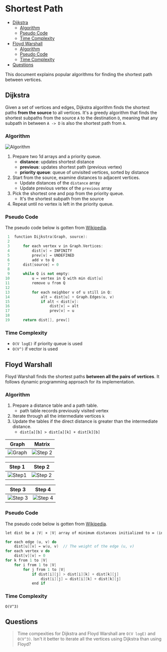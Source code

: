 # Shortest Path
- [Dijkstra](#dijkstra)
    - [Algorithm](#algorithm)
    - [Pseudo Code](#pseudo-code)
    - [Time Complexity](#time-complexity)
- [Floyd Warshall](#floyd-warshall)
    - [Algorithm](#algorithm-1)
    - [Pseudo Code](#pseudo-code-1)
    - [Time Complexity](#time-complexity-1)
- [Questions](#questions)


This document explains popular algorithms for finding the shortest path between vertices. 

## Dijkstra
 Given a set of vertices and edges, Dijkstra algorithm finds the shortest paths **from the source** to all vertices. It's a greedy algorithm that finds the shortest subpaths from the source `A` to the destination `D`, meaning that any subpath in between `A -> D` is also the shortest path from `A`.  

### Algorithm
![Algorithm](https://i.imgur.com/73tLrVZ.gif)  
1. Prepare two 1d arrays and a priority queue.
   - **distance**: updates shortest distance
   - **previous**: updates shortest path (previous vertex)
   - **priority queue**: queue of unvisited vertices, sorted by distance
2. Start from the source, examine distances to adjacent vertices.
   - Update distances of the `distance` array
   - Update previous vertex of the `previous` array
3. Pick the shortest one and pop from the priority queue.
   - It's the shortest subpath from the source
4. Repeat until no vertex is left in the priority queue.

### Pseudo Code
The pseudo code below is gotten from [Wikipedia](https://en.wikipedia.org/wiki/Dijkstra%27s_algorithm).  
```cpp
 1  function Dijkstra(Graph, source):
 2      
 3      for each vertex v in Graph.Vertices:
 4          dist[v] ← INFINITY
 5          prev[v] ← UNDEFINED
 6          add v to Q
 7      dist[source] ← 0
 8      
 9      while Q is not empty:
10          u ← vertex in Q with min dist[u]
11          remove u from Q
12          
13          for each neighbor v of u still in Q:
14              alt ← dist[u] + Graph.Edges(u, v)
15              if alt < dist[v]:
16                  dist[v] ← alt
17                  prev[v] ← u
18
19      return dist[], prev[]
```

### Time Complexity
- `O(V logE)` if priority queue is used
- `O(V^)` if vector is used


## Floyd Warshall
Floyd Warshall finds the shortest paths **between all the pairs of vertices**. It follows dynamic programming approach for its implementation. 

### Algorithm
1. Prepare a distance table and a path table.
   - path table records previously visited vertex
2. Iterate through all the intermediate vertices `k`
3. Update the tables if the direct distance is greater than the intermediate distance.
   - `dist[a][b] > dist[a][k] + dist[k][b]`

| Graph | Matrix |
|:------:|:------:|
|![Graph](https://cdn.programiz.com/sites/tutorial2program/files/fw-Graph.png) | ![Step 2](https://cdn.programiz.com/sites/tutorial2program/files/fw-Matrix-1.png) |

| Step 1 | Step 2 |
|:------:|:------:|
| ![Step1](https://cdn.programiz.com/sites/tutorial2program/files/fw-Matrix-2.png) | ![Step 2](https://cdn.programiz.com/sites/tutorial2program/files/fw-Matrix-3.png) |

| Step 3 | Step 4 |
|:------:|:------:|
| ![Step 3](https://cdn.programiz.com/sites/tutorial2program/files/fw-Matrix-4.png) | ![Step 4](https://cdn.programiz.com/sites/tutorial2program/files/fw-Matrix-5.png) |

### Pseudo Code
The pseudo code below is gotten from [Wikipedia](https://en.wikipedia.org/wiki/Floyd%E2%80%93Warshall_algorithm#Pseudocode).  
```cpp
let dist be a |V| × |V| array of minimum distances initialized to ∞ (infinity)

for each edge (u, v) do
    dist[u][v] ← w(u, v)  // The weight of the edge (u, v)
for each vertex v do
    dist[v][v] ← 0
for k from 1 to |V|
    for i from 1 to |V|
        for j from 1 to |V|
            if dist[i][j] > dist[i][k] + dist[k][j] 
                dist[i][j] ← dist[i][k] + dist[k][j]
            end if
```

### Time Complexity
`O(V^3)`

## Questions
> Time compexities for Dijkstra and Floyd Warshall are `O(V logE)` and `O(V^3)`. Isn't it better to iterate all the vertices using Dijkstra than using Floyd?
